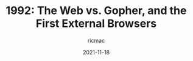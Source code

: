 ---
author: ricmac
date: 2021-11-18
permalink: false
publisher: webdevhistory
tags:
  - history
target_url: https://webdevelopmenthistory.com/1992-web-vs-gopher/
title: "1992: The Web vs. Gopher, and the First External Browsers"
---